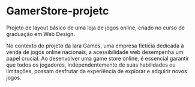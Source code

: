 # GamerStore-projetc
Projeto de layout básico de uma loja de jogos online, criado no curso de graduação em Web Design.

No contexto do projeto da Iara Games, uma empresa fictícia dedicada à venda de jogos online nacionais, a acessibilidade web desempenha um papel crucial. Ao desenvolver uma game store online, é essencial garantir que todos os jogadores, independentemente de suas habilidades ou limitações, possam desfrutar da experiência de explorar e adquirir novos jogos. 
